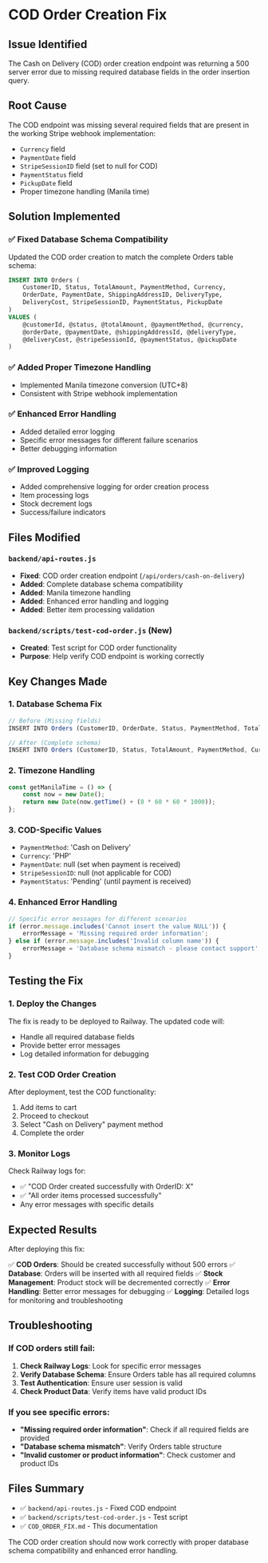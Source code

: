 # COD Order Creation Fix

## Issue Identified
The Cash on Delivery (COD) order creation endpoint was returning a 500 server error due to missing required database fields in the order insertion query.

## Root Cause
The COD endpoint was missing several required fields that are present in the working Stripe webhook implementation:
- `Currency` field
- `PaymentDate` field  
- `StripeSessionID` field (set to null for COD)
- `PaymentStatus` field
- `PickupDate` field
- Proper timezone handling (Manila time)

## Solution Implemented

### ✅ **Fixed Database Schema Compatibility**
Updated the COD order creation to match the complete Orders table schema:

```sql
INSERT INTO Orders (
    CustomerID, Status, TotalAmount, PaymentMethod, Currency, 
    OrderDate, PaymentDate, ShippingAddressID, DeliveryType, 
    DeliveryCost, StripeSessionID, PaymentStatus, PickupDate
)
VALUES (
    @customerId, @status, @totalAmount, @paymentMethod, @currency,
    @orderDate, @paymentDate, @shippingAddressId, @deliveryType,
    @deliveryCost, @stripeSessionId, @paymentStatus, @pickupDate
)
```

### ✅ **Added Proper Timezone Handling**
- Implemented Manila timezone conversion (UTC+8)
- Consistent with Stripe webhook implementation

### ✅ **Enhanced Error Handling**
- Added detailed error logging
- Specific error messages for different failure scenarios
- Better debugging information

### ✅ **Improved Logging**
- Added comprehensive logging for order creation process
- Item processing logs
- Stock decrement logs
- Success/failure indicators

## Files Modified

### `backend/api-routes.js`
- **Fixed**: COD order creation endpoint (`/api/orders/cash-on-delivery`)
- **Added**: Complete database schema compatibility
- **Added**: Manila timezone handling
- **Added**: Enhanced error handling and logging
- **Added**: Better item processing validation

### `backend/scripts/test-cod-order.js` (New)
- **Created**: Test script for COD order functionality
- **Purpose**: Help verify COD endpoint is working correctly

## Key Changes Made

### 1. **Database Schema Fix**
```javascript
// Before (Missing fields)
INSERT INTO Orders (CustomerID, OrderDate, Status, PaymentMethod, TotalAmount, DeliveryType, DeliveryCost, ShippingAddressID)

// After (Complete schema)
INSERT INTO Orders (CustomerID, Status, TotalAmount, PaymentMethod, Currency, OrderDate, PaymentDate, ShippingAddressID, DeliveryType, DeliveryCost, StripeSessionID, PaymentStatus, PickupDate)
```

### 2. **Timezone Handling**
```javascript
const getManilaTime = () => {
    const now = new Date();
    return new Date(now.getTime() + (8 * 60 * 60 * 1000));
};
```

### 3. **COD-Specific Values**
- `PaymentMethod`: 'Cash on Delivery'
- `Currency`: 'PHP'
- `PaymentDate`: null (set when payment is received)
- `StripeSessionID`: null (not applicable for COD)
- `PaymentStatus`: 'Pending' (until payment is received)

### 4. **Enhanced Error Handling**
```javascript
// Specific error messages for different scenarios
if (error.message.includes('Cannot insert the value NULL')) {
    errorMessage = 'Missing required order information';
} else if (error.message.includes('Invalid column name')) {
    errorMessage = 'Database schema mismatch - please contact support';
}
```

## Testing the Fix

### 1. **Deploy the Changes**
The fix is ready to be deployed to Railway. The updated code will:
- Handle all required database fields
- Provide better error messages
- Log detailed information for debugging

### 2. **Test COD Order Creation**
After deployment, test the COD functionality:
1. Add items to cart
2. Proceed to checkout
3. Select "Cash on Delivery" payment method
4. Complete the order

### 3. **Monitor Logs**
Check Railway logs for:
- ✅ "COD Order created successfully with OrderID: X"
- ✅ "All order items processed successfully"
- Any error messages with specific details

## Expected Results

After deploying this fix:

✅ **COD Orders**: Should be created successfully without 500 errors
✅ **Database**: Orders will be inserted with all required fields
✅ **Stock Management**: Product stock will be decremented correctly
✅ **Error Handling**: Better error messages for debugging
✅ **Logging**: Detailed logs for monitoring and troubleshooting

## Troubleshooting

### If COD orders still fail:
1. **Check Railway Logs**: Look for specific error messages
2. **Verify Database Schema**: Ensure Orders table has all required columns
3. **Test Authentication**: Ensure user session is valid
4. **Check Product Data**: Verify items have valid product IDs

### If you see specific errors:
- **"Missing required order information"**: Check if all required fields are provided
- **"Database schema mismatch"**: Verify Orders table structure
- **"Invalid customer or product information"**: Check customer and product IDs

## Files Summary

- ✅ `backend/api-routes.js` - Fixed COD endpoint
- ✅ `backend/scripts/test-cod-order.js` - Test script
- ✅ `COD_ORDER_FIX.md` - This documentation

The COD order creation should now work correctly with proper database schema compatibility and enhanced error handling.
